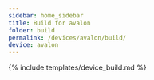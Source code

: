 ```yaml
---
sidebar: home_sidebar
title: Build for avalon
folder: build
permalink: /devices/avalon/build/
device: avalon
---
```

{% include templates/device_build.md %}
